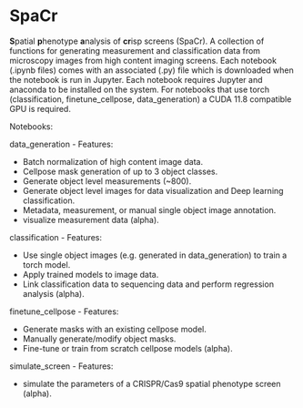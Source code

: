 # SpaCr
**S**patial **p**henotype **a**nalysis of **cr**isp screens (SpaCr). A collection of functions for generating measurement and classification data from microscopy images from high content imaging screens. Each notebook (.ipynb files) comes with an associated (.py) file which is downloaded when the notebook is run in Jupyter. Each notebook requires Jupyter and anaconda to be installed on the system. For notebooks that use torch (classification, finetune_cellpose, data_generation) a CUDA 11.8 compatible GPU is required.

Notebooks:

data_generation - Features:
 - Batch normalization of high content image data.
 - Cellpose mask generation of up to 3 object classes.
 - Generate object level measurements (~800).
 - Generate object level images for data visualization and Deep learning classification.
 - Metadata, measurement, or manual single object image annotation.
 - visualize measurement data (alpha).
   
classification - Features:
 - Use single object images (e.g. generated in data_generation) to train a torch model.
 - Apply trained models to image data.
 - Link classification data to sequencing data and perform regression analysis (alpha).

finetune_cellpose - Features:
 - Generate masks with an existing cellpose model.
 - Manually generate/modify object masks.
 - Fine-tune or train from scratch cellpose models (alpha).

simulate_screen - Features:
 -  simulate  the parameters of a CRISPR/Cas9 spatial phenotype screen (alpha).
